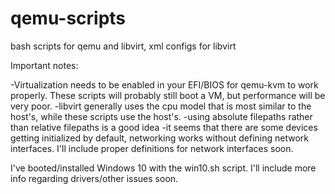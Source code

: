 # qemu-scripts
bash scripts for qemu and libvirt, xml configs for libvirt

Important notes:

-Virtualization needs to be enabled in your EFI/BIOS for qemu-kvm to work properly. These scripts will probably still boot a VM, but performance will be very poor.
-libvirt generally uses the cpu model that is most similar to the host's, while these scripts use the host's.
-using absolute filepaths rather than relative filepaths is a good idea
-it seems that there are some devices getting initialized by default, networking works without defining network interfaces. I'll include proper definitions for network interfaces soon.

I've booted/installed Windows 10 with the win10.sh script. I'll include more info regarding drivers/other issues soon.
